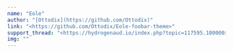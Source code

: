 ```yaml
---
name: "Eole"
author: "[Ottodix](https://github.com/Ottodix)"
link: "<https://github.com/Ottodix/Eole-foobar-theme>"
support_thread: "<https://hydrogenaud.io/index.php?topic=117595.100000>"
img: ""
---
```

